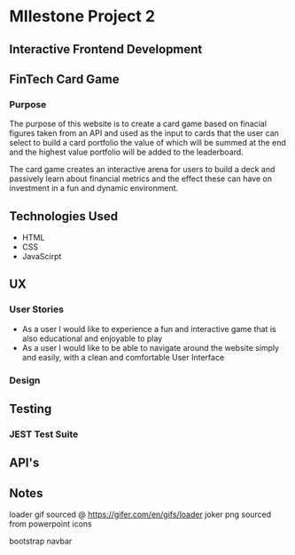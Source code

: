 # MIlestone Project 2
## Interactive Frontend Development
## FinTech Card Game

### Purpose
The purpose of this website is to create a card game based on finacial figures taken from an API and used as the input to cards that the user can select to build a card portfolio the value of which will be summed at the end and the highest value portfolio will be added to the leaderboard.

The card game creates an interactive arena for users to build a deck and passively learn about financial metrics and the effect these can have on investment in a fun and dynamic environment.

## Technologies Used

* HTML
* CSS
* JavaScirpt

## UX

### User Stories

* As a user I would like to experience a fun and interactive game that is also educational and enjoyable to play
* As a user I would like to be able to navigate around the website simply and easily, with a clean and comfortable User Interface

### Design

## Testing
### JEST Test Suite



## API's

## Notes
loader gif sourced @ https://gifer.com/en/gifs/loader
joker png sourced from powerpoint icons

bootstrap navbar